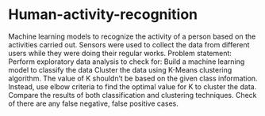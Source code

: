 # Human-activity-recognition
Machine learning models to recognize the activity of a person based on the activities carried out. Sensors were used to collect the data from different users while they were doing their regular works. Problem statement: Perform exploratory data analysis to check for: Build a machine learning model to classify the data Cluster the data using K-Means clustering algorithm. The value of K shouldn’t be based on the given class information. Instead, use elbow criteria to find the optimal value for K to cluster the data. Compare the results of both classification and clustering techniques. Check of there are any false negative, false positive cases.
